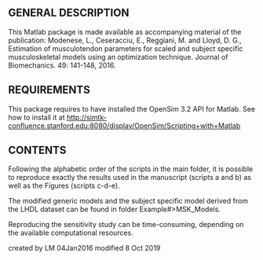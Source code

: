 GENERAL DESCRIPTION
---------------------

This Matlab package is made available as accompanying material of the publication: Modenese, L., Ceseracciu, 
E., Reggiani, M. and Lloyd, D. G., Estimation of musculotendon parameters for scaled and subject specific 
musculoskeletal models using an optimization technique. Journal of Biomechanics. 49: 141-148, 2016.


REQUIREMENTS
-------------
This package requires to have installed the OpenSim 3.2 API for Matlab.
See how to install it at http://simtk-confluence.stanford.edu:8080/display/OpenSim/Scripting+with+Matlab

CONTENTS
---------

Following the alphabetic order of the scripts in the main folder, it is possible
to reproduce exactly the results used in the manuscript (scripts a and b) as well as
the Figures (scripts c-d-e).

The modified generic models and the subject specific model derived from the LHDL 
dataset can be found in folder Example#>MSK_Models.

Reproducing the sensitivity study can be time-consuming, depending on the available
computational resources.

created by LM 04Jan2016
modified 8 Oct 2019